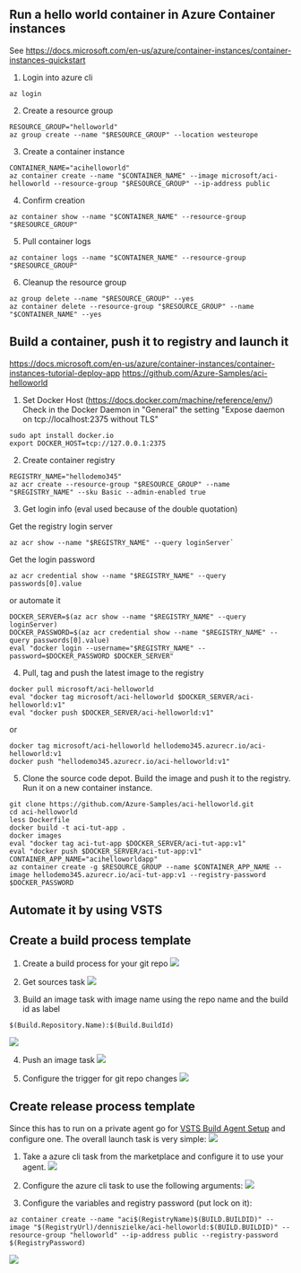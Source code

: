 ## Run a hello world container in Azure Container instances
See https://docs.microsoft.com/en-us/azure/container-instances/container-instances-quickstart

1.  Login into azure cli
```
az login
```

2. Create a resource group
```
RESOURCE_GROUP="helloworld"
az group create --name "$RESOURCE_GROUP" --location westeurope
```

3. Create a container instance
```
CONTAINER_NAME="acihelloworld"
az container create --name "$CONTAINER_NAME" --image microsoft/aci-helloworld --resource-group "$RESOURCE_GROUP" --ip-address public
```

4. Confirm creation
```
az container show --name "$CONTAINER_NAME" --resource-group "$RESOURCE_GROUP"
```

5. Pull container logs
```
az container logs --name "$CONTAINER_NAME" --resource-group "$RESOURCE_GROUP"
```

6. Cleanup the resource group
```
az group delete --name "$RESOURCE_GROUP" --yes
az container delete --resource-group "$RESOURCE_GROUP" --name "$CONTAINER_NAME" --yes
```

## Build a container, push it to registry and launch it
https://docs.microsoft.com/en-us/azure/container-instances/container-instances-tutorial-deploy-app
https://github.com/Azure-Samples/aci-helloworld

1. Set Docker Host (https://docs.docker.com/machine/reference/env/)
Check in the Docker Daemon in "General" the setting "Expose daemon on tcp://localhost:2375 without TLS"

```
sudo apt install docker.io
export DOCKER_HOST=tcp://127.0.0.1:2375
```

2. Create container registry
```
REGISTRY_NAME="hellodemo345"
az acr create --resource-group "$RESOURCE_GROUP" --name "$REGISTRY_NAME" --sku Basic --admin-enabled true
```

3. Get login info (eval used because of the double quotation)

Get the registry login server
```
az acr show --name "$REGISTRY_NAME" --query loginServer`
```

Get the login password
```
az acr credential show --name "$REGISTRY_NAME" --query passwords[0].value
```

or automate it

```
DOCKER_SERVER=$(az acr show --name "$REGISTRY_NAME" --query loginServer)
DOCKER_PASSWORD=$(az acr credential show --name "$REGISTRY_NAME" --query passwords[0].value)
eval "docker login --username="$REGISTRY_NAME" --password=$DOCKER_PASSWORD $DOCKER_SERVER"
```
 
4. Pull, tag and push the latest image to the registry

```
docker pull microsoft/aci-helloworld
eval "docker tag microsoft/aci-helloworld $DOCKER_SERVER/aci-helloworld:v1"
eval "docker push $DOCKER_SERVER/aci-helloworld:v1"
```
or

```
docker tag microsoft/aci-helloworld hellodemo345.azurecr.io/aci-helloworld:v1
docker push "hellodemo345.azurecr.io/aci-helloworld:v1"
```

5. Clone the source code depot. Build the image and push it to the registry. Run it on a new container instance.
```
git clone https://github.com/Azure-Samples/aci-helloworld.git
cd aci-helloworld
less Dockerfile
docker build -t aci-tut-app .
docker images
eval "docker tag aci-tut-app $DOCKER_SERVER/aci-tut-app:v1"
eval "docker push $DOCKER_SERVER/aci-tut-app:v1"
CONTAINER_APP_NAME="acihelloworldapp"
az container create -g $RESOURCE_GROUP --name $CONTAINER_APP_NAME --image hellodemo345.azurecr.io/aci-tut-app:v1 --registry-password $DOCKER_PASSWORD
```

## Automate it by using VSTS
## Create a build process template

1. Create a build process for your git repo
![](/img/2017-08-07-07-44-35.png)

2. Get sources task
![](/img/2017-08-07-07-47-29.png)

3. Build an image task with image name using the repo name and the build id as label
```
$(Build.Repository.Name):$(Build.BuildId)
```
![](/img/2017-08-07-07-48-22.png)

4. Push an image task
![](/img/2017-08-07-07-48-47.png)

5. Configure the trigger for git repo changes
![](/img/2017-08-07-07-49-50.png)

## Create release process template
Since this has to run on a private agent go for [VSTS Build Agent Setup](VstsSetup.md) and configure one.
The overall launch task is very simple:
![](/img/2017-08-07-07-52-31.png)

1. Take a azure cli task from the marketplace and configure it to use your agent.
![](/img/2017-08-07-07-55-16.png)

2. Configure the azure cli task to use the following arguments:
![](/img/2017-08-07-07-55-56.png)

3. Configure the variables and registry password (put lock on it):
```
az container create --name "aci$(RegistryName)$(BUILD.BUILDID)" --image "$(RegistryUrl)/denniszielke/aci-helloworld:$(BUILD.BUILDID)" --resource-group "helloworld" --ip-address public --registry-password $(RegistryPassword)
```
![](/img/2017-08-07-07-56-37.png)
